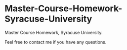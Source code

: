 # Master-Course-Homework-Syracuse-University
Master Course Homework, Syracuse University.

Feel free to contact me if you have any questions.